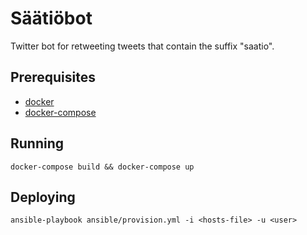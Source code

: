 # Säätiöbot

Twitter bot for retweeting tweets that contain the suffix "saatio".

## Prerequisites

* [docker](http://docker.io/)
* [docker-compose](https://docs.docker.com/compose/)

## Running

    docker-compose build && docker-compose up

## Deploying

    ansible-playbook ansible/provision.yml -i <hosts-file> -u <user>
